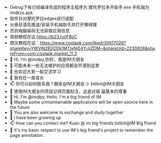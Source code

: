 - Debug下有已经编译完成的程序主程序为 摩托罗拉多开助手.exe 手机端为imdkzs.apk
- 软件针对摩托罗拉edges进行适配
- 分身前请先推送/安装手机端助手并打开懒得理
- 否则电脑端将无法获取应用信息
- 视频教程在这:https://b23.tv/iFBjjC
- 图文教程在这：https://www.coolapk.com/feed/30617028?shareKey=YWVjN2E0ODk1MTIxNjE4YjJjZDM~&shareUid=2230826&shareFrom=com.coolapk.market_11.3
- 👋 Hi, I’m @imdpy,你好，我是IM大朋友
- 👀 可能未来一些无法维护的应用都会开源到这里
- 🌱 也欢迎大家一起交流学习
- 💞️ 我也在一直成长
- 📫 你可以如何联系我？酷安@IM大朋友-》bilibili@IM大朋友
- 💞️ 使用IM大朋友的项目记得页面标注，这是对我 最基本的尊重
-  👋  Hi, I'm @imdpy, Hello, I'm a big friend of IM
-  👀  Maybe some unmaintainable applications will be open source here in the future
-  🌱  You are also welcome to exchange and study together
-  💞 I have been growing up
-  📫  How can you contact me? Kuan @ im big friends bilibili@IM Big friend
-  💞 It's my basic respect to use IM's big friend's project to remember the page annotation.

<!---
imdpy/imdpy is a ✨ special ✨ repository because its `README.md` (this file) appears on your GitHub profile.
You can click the Preview link to take a look at your changes.
--->
